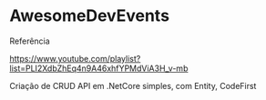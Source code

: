 # AwesomeDevEvents

Referência

https://www.youtube.com/playlist?list=PLI2XdbZhEq4n9A46xhfYPMdViA3H_v-mb


Criação de CRUD API em .NetCore simples, com Entity, CodeFirst 